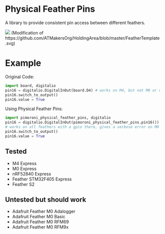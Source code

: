 # Physical Feather Pins

A library to provide consistent pin access between different feathers.

<img src="./Feather Generic Pinout.svg">
(Modification of https://github.com/ATMakersOrg/HoldingArea/blob/master/FeatherTemplate.svg)

# Example

Original Code:
```python
import board, digitalio
pin16 = digitalio.DigitalInOut(board.D4) # works on M4, but not M0 or nRF52840
pin16.switch_to_output()
pin16.value = True
```

Using Physical Feather Pins:
```python
import pimoroni_physical_feather_pins, digitalio
pin16 = digitalio.DigitalInOut(pimoroni_physical_feather_pins.pin16())
# works on all feathers with a gpio there, gives a verbose error on M0 for example, note the parentheses
pin16.switch_to_output()
pin16.value = True
```

## Tested
* M4 Express
* M0 Express
* nRF52840 Express
* Feather STM32F405 Express
* Feather S2

## Untested but should work
* Adafruit Feather M0 Adalogger
* Adafruit Feather M0 Basic
* Adafruit Feather M0 RFM69
* Adafruit Feather M0 RFM9x
